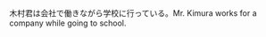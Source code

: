<tr><td>木村君は会社で働きながら学校に行っている。<td><tr><tr><td>Mr. Kimura works for a company while going to school.<td><tr></table>

